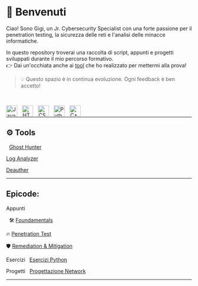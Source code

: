 # 👋 Benvenuti

Ciao! Sono Gigi, un Jr. Cybersecurity Specialist con una forte passione per il penetration testing, la sicurezza delle reti e l'analisi delle minacce informatiche.

In questo repository troverai una raccolta di script, appunti e progetti sviluppati durante il mio percorso formativo.  
👉 Dai un'occhiata anche ai [tool](https://github.com/Gigidotexe/tools) che ho realizzato per mettermi alla prova!

> 💡 Questo spazio è in continua evoluzione. Ogni feedback è ben accetto!

&nbsp;

<img align="left" alt="Java" width="30px" style="padding-right:10px;" src="https://cdn.jsdelivr.net/gh/devicons/devicon/icons/java/java-original.svg"/>
<img align="left" alt="HTML" width="30px" style="padding-right:10px;" src="https://cdn.jsdelivr.net/gh/devicons/devicon/icons/html5/html5-plain.svg"/>
<img align="left" alt="CSS" width="30px" style="padding-right:10px;" src="https://cdn.jsdelivr.net/gh/devicons/devicon/icons/css3/css3-plain.svg"/>
<img align="left" alt="Python" width="30px" style="padding-right:10px;" src="https://cdn.jsdelivr.net/gh/devicons/devicon/icons/python/python-plain.svg"/>
<img align="left" alt="C++" width="30px" style="padding-right:10px;" src="https://cdn.jsdelivr.net/gh/devicons/devicon@latest/icons/cplusplus/cplusplus-plain.svg"/>
<br>

---

## ⚙️ Tools
&nbsp;
[Ghost Hunter](https://github.com/Gigidotexe/GHost-Hunter)

[Log Analyzer](https://github.com/Gigidotexe/Gigidotexe/blob/main/Img/WIP.jpg)

[Deauther](https://github.com/Gigidotexe/Gigidotexe/blob/main/Img/WIP.jpg)

---

## Epicode:
Appunti

&nbsp;
🛠️ [Foundamentals](https://github.com/Gigidotexe/Foundamentals)

🔥 [Penetration Test](https://github.com/Gigidotexe/Gigidotexe/blob/main/Img/WIP.jpg)

🛡️ [Remediation & Mitigation](https://github.com/Gigidotexe/Gigidotexe/blob/main/Img/WIP.jpg)

Esercizi
&nbsp;
[Esercizi Python](https://github.com/Gigidotexe/EserciziPythonEpicode)

Progetti
&nbsp;
[Progettazione Network](https://github.com/Gigidotexe/Gigidotexe/blob/main/Img/WIP.jpg)

---
